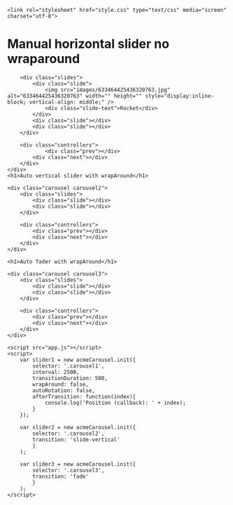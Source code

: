 <!DOCTYPE html>   
<!--[if lt IE 7 ]> <html lang="en" class="no-js ie6"> <![endif]-->
<!--[if IE 7 ]>    <html lang="en" class="no-js ie7"> <![endif]-->
<!--[if IE 8 ]>    <html lang="en" class="no-js ie8"> <![endif]-->
<!--[if IE 9 ]>    <html lang="en" class="no-js ie9"> <![endif]-->
<!--[if (gt IE 9)|!(IE)]><!--> <html lang="en" class="no-js"> <!--<![endif]-->
<head>
	<meta charset="utf-8">
	<meta http-equiv="X-UA-Compatible" content="IE=edge,chrome=1">
	<title></title>
	<meta name="viewport" content="width=device-width, initial-scale=1.0">
	
	<link rel="stylesheet" href="style.css" type="text/css" media="screen" charset="utf-8">
</head>
<body>
<h1>Manual horizontal slider no wraparound</h1>
	<div class="carousel carousel1">
		
		<div class="slides">
			<div class="slide">
				<img src="images/633464425436320763.jpg" alt="633464425436320763" width="" height="" style="display:inline-block; vertical-align: middle;" />
				<div class="slide-text">Rocket</div>
			</div>
			<div class="slide"></div>
			<div class="slide"></div>
		</div>
		
		<div class="controllers">
				<div class="prev"></div>
			<div class="next"></div>
		</div>
	</div>
	<h1>Auto vertical slider with wrapAround</h1>
	
	<div class="carousel carousel2">
		<div class="slides">
			<div class="slide"></div>
			<div class="slide"></div>
		</div>
			
		<div class="controllers">
			<div class="prev"></div>
			<div class="next"></div>
		</div>
	</div>
	
	<h1>Auto fader with wrapAround</h1>
	
	<div class="carousel carousel3">
		<div class="slides">
			<div class="slide"></div>
			<div class="slide"></div>
		</div>
			
		<div class="controllers">
			<div class="prev"></div>
			<div class="next"></div>
		</div>
	</div>
	
	<script src="app.js"></script>
	<script>
		var slider1 = new acmeCarousel.init({
			selector: '.carousel1',
			interval: 2500,
			transitionDuration: 500,
			wrapAround: false,
			autoRotation: false,
			afterTransition: function(index){
				console.log('Position (callback): ' + index);
			}
		});
		
		var slider2 = new acmeCarousel.init({
			selector: '.carousel2',
			transition: 'slide-vertical'
			}	
		);
		
		var slider3 = new acmeCarousel.init({
			selector: '.carousel3',
			transition: 'fade'
			}	
		);
	</script>
	
	
</body>
</html>
